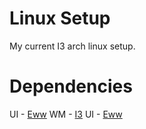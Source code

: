 # Linux Setup 
My current I3 arch linux setup.
# Dependencies
UI - [Eww](https://github.com/elkowar/eww)
WM - [I3](https://wiki.archlinux.org/title/I3)
UI - [Eww](https://github.com/elkowar/eww)
